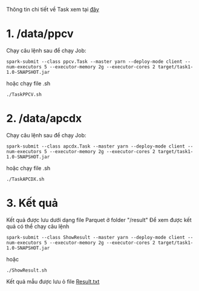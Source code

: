 Thông tin chi tiết về Task xem tại [đây](Task.txt)

# 1. /data/ppcv
Chạy câu lệnh sau để chạy Job:

`spark-submit --class ppcv.Task --master yarn --deploy-mode client --num-executors 5 --executor-memory 2g --executor-cores 2 target/task1-1.0-SNAPSHOT.jar`

hoặc chạy file .sh

`./TaskPPCV.sh`

# 2. /data/apcdx
Chạy câu lệnh sau để chạy Job:

`spark-submit --class apcdx.Task --master yarn --deploy-mode client --num-executors 5 --executor-memory 2g --executor-cores 2 target/task1-1.0-SNAPSHOT.jar`

hoặc chạy file .sh

`./TaskAPCDX.sh`

# 3. Kết quả
Kết quả được lưu dưới dạng file Parquet ở folder "/result"
Để xem được kết quả có thể chạy câu lệnh

`spark-submit --class ShowResult --master yarn --deploy-mode client --num-executors 5 --executor-memory 2g --executor-cores 2 target/task1-1.0-SNAPSHOT.jar`

hoặc

`./ShowResult.sh`

Kết quả mẫu được lưu ỏ file [Result.txt](Result.txt)

